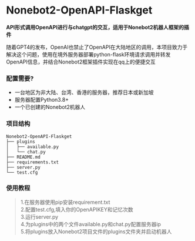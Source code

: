 # Nonebot2-OpenAPI-Flaskget

**API形式调用OpenAPI进行与chatgpt的交互，适用于Nonebot2机器人框架的插件** 

随着GPT4的发布，OpenAI也禁止了OpenAPI在大陆地区的调用，本项目致力于解决这个问题，使用在境外服务器部署python-flask环境请求调用并转发OpenAPI信息，并结合Nonebot2框架插件实现在qq上的便捷交互

### 配置需要?

- 一台地区为非大陆、台湾、香港的服务器，推荐日本或新加坡
- 服务器配置Python3.8+
- 一个已创建的Nonebot2机器人

### 项目结构
```
Nonebot2-OpenAPI-Flaskget
├── plugins
│   ├── available.py
│   └── chat.py
├── README.md
├── requirements.txt
├── server.py
└── test.cfg
```
### 使用教程

> 1.在服务器使用pip安装requirement.txt<br/>
> 2.配置test.cfg,填入你的OpenAPIKEY和记忆次数<br/>
> 3.运行server.py<br/>
> 4.为plugins中的两个文件available.py和chat.py配置服务器ip<br/>
> 5.将plugins放入Nonebot2项目文件的plugins文件夹并启动机器人<br/>
